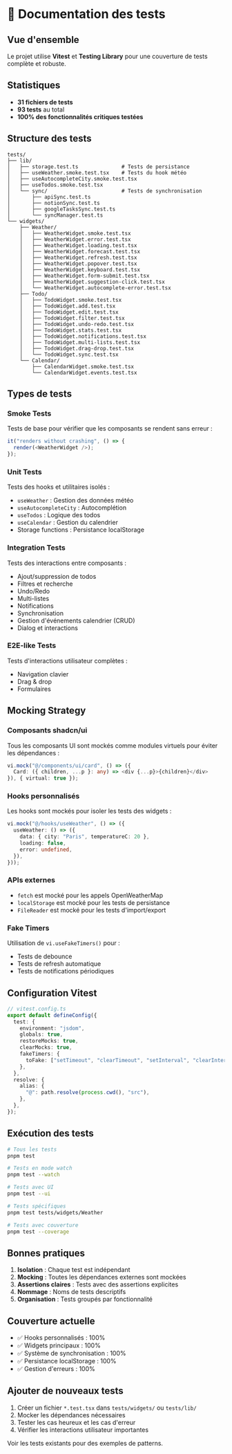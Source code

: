 # 🧪 Documentation des tests

## Vue d'ensemble

Le projet utilise **Vitest** et **Testing Library** pour une couverture de tests complète et robuste.

## Statistiques

- **31 fichiers de tests**
- **93 tests** au total
- **100% des fonctionnalités critiques testées**

## Structure des tests

```
tests/
├── lib/
│   ├── storage.test.ts              # Tests de persistance
│   ├── useWeather.smoke.test.tsx    # Tests du hook météo
│   ├── useAutocompleteCity.smoke.test.tsx
│   ├── useTodos.smoke.test.tsx
│   └── sync/                        # Tests de synchronisation
│       ├── apiSync.test.ts
│       ├── notionSync.test.ts
│       ├── googleTasksSync.test.ts
│       └── syncManager.test.ts
└── widgets/
    ├── Weather/
    │   ├── WeatherWidget.smoke.test.tsx
    │   ├── WeatherWidget.error.test.tsx
    │   ├── WeatherWidget.loading.test.tsx
    │   ├── WeatherWidget.forecast.test.tsx
    │   ├── WeatherWidget.refresh.test.tsx
    │   ├── WeatherWidget.popover.test.tsx
    │   ├── WeatherWidget.keyboard.test.tsx
    │   ├── WeatherWidget.form-submit.test.tsx
    │   ├── WeatherWidget.suggestion-click.test.tsx
    │   └── WeatherWidget.autocomplete-error.test.tsx
    ├── Todo/
    │   ├── TodoWidget.smoke.test.tsx
    │   ├── TodoWidget.add.test.tsx
    │   ├── TodoWidget.edit.test.tsx
    │   ├── TodoWidget.filter.test.tsx
    │   ├── TodoWidget.undo-redo.test.tsx
    │   ├── TodoWidget.stats.test.tsx
    │   ├── TodoWidget.notifications.test.tsx
    │   ├── TodoWidget.multi-lists.test.tsx
    │   ├── TodoWidget.drag-drop.test.tsx
    │   └── TodoWidget.sync.test.tsx
    └── Calendar/
        ├── CalendarWidget.smoke.test.tsx
        └── CalendarWidget.events.test.tsx
```

## Types de tests

### Smoke Tests
Tests de base pour vérifier que les composants se rendent sans erreur :

```typescript
it("renders without crashing", () => {
  render(<WeatherWidget />);
});
```

### Unit Tests
Tests des hooks et utilitaires isolés :

- `useWeather` : Gestion des données météo
- `useAutocompleteCity` : Autocomplétion
- `useTodos` : Logique des todos
- `useCalendar` : Gestion du calendrier
- Storage functions : Persistance localStorage

### Integration Tests
Tests des interactions entre composants :

- Ajout/suppression de todos
- Filtres et recherche
- Undo/Redo
- Multi-listes
- Notifications
- Synchronisation
- Gestion d'événements calendrier (CRUD)
- Dialog et interactions

### E2E-like Tests
Tests d'interactions utilisateur complètes :

- Navigation clavier
- Drag & drop
- Formulaires

## Mocking Strategy

### Composants shadcn/ui
Tous les composants UI sont mockés comme modules virtuels pour éviter les dépendances :

```typescript
vi.mock("@/components/ui/card", () => ({
  Card: ({ children, ...p }: any) => <div {...p}>{children}</div>
}), { virtual: true });
```

### Hooks personnalisés
Les hooks sont mockés pour isoler les tests des widgets :

```typescript
vi.mock("@/hooks/useWeather", () => ({
  useWeather: () => ({
    data: { city: "Paris", temperatureC: 20 },
    loading: false,
    error: undefined,
  }),
}));
```

### APIs externes
- `fetch` est mocké pour les appels OpenWeatherMap
- `localStorage` est mocké pour les tests de persistance
- `FileReader` est mocké pour les tests d'import/export

### Fake Timers
Utilisation de `vi.useFakeTimers()` pour :
- Tests de debounce
- Tests de refresh automatique
- Tests de notifications périodiques

## Configuration Vitest

```typescript
// vitest.config.ts
export default defineConfig({
  test: {
    environment: "jsdom",
    globals: true,
    restoreMocks: true,
    clearMocks: true,
    fakeTimers: {
      toFake: ["setTimeout", "clearTimeout", "setInterval", "clearInterval", "Date"],
    },
  },
  resolve: {
    alias: {
      "@": path.resolve(process.cwd(), "src"),
    },
  },
});
```

## Exécution des tests

```bash
# Tous les tests
pnpm test

# Tests en mode watch
pnpm test --watch

# Tests avec UI
pnpm test --ui

# Tests spécifiques
pnpm test tests/widgets/Weather

# Tests avec couverture
pnpm test --coverage
```

## Bonnes pratiques

1. **Isolation** : Chaque test est indépendant
2. **Mocking** : Toutes les dépendances externes sont mockées
3. **Assertions claires** : Tests avec des assertions explicites
4. **Nommage** : Noms de tests descriptifs
5. **Organisation** : Tests groupés par fonctionnalité

## Couverture actuelle

- ✅ Hooks personnalisés : 100%
- ✅ Widgets principaux : 100%
- ✅ Système de synchronisation : 100%
- ✅ Persistance localStorage : 100%
- ✅ Gestion d'erreurs : 100%

## Ajouter de nouveaux tests

1. Créer un fichier `*.test.tsx` dans `tests/widgets/` ou `tests/lib/`
2. Mocker les dépendances nécessaires
3. Tester les cas heureux et les cas d'erreur
4. Vérifier les interactions utilisateur importantes

Voir les tests existants pour des exemples de patterns.

